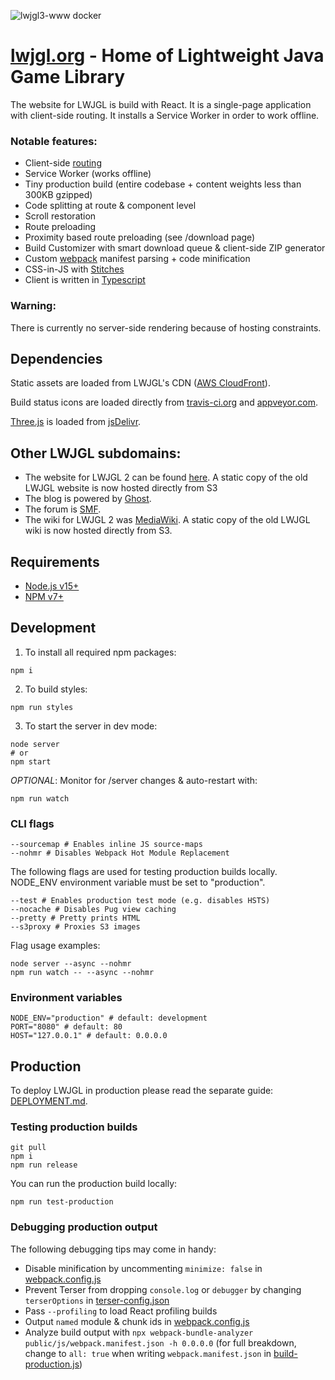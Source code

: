 ![lwjgl3-www docker](https://github.com/LWJGL/lwjgl3-www/workflows/lwjgl3-www%20docker/badge.svg?event=push)

# [lwjgl.org](https://www.lwjgl.org) - Home of Lightweight Java Game Library

The website for LWJGL is build with React. It is a single-page application with client-side routing. It installs a Service Worker in order to work offline.

### Notable features:

- Client-side [routing](https://github.com/ReactTraining/react-router)
- Service Worker (works offline)
- Tiny production build (entire codebase + content weights less than 300KB gzipped)
- Code splitting at route & component level
- Scroll restoration
- Route preloading
- Proximity based route preloading (see /download page)
- Build Customizer with smart download queue & client-side ZIP generator
- Custom [webpack](http://webpack.js.org/) manifest parsing + code minification
- CSS-in-JS with [Stitches](https://stitches.dev/)
- Client is written in [Typescript](https://www.typescriptlang.org/)

### Warning:

There is currently no server-side rendering because of hosting constraints.

## Dependencies

Static assets are loaded from LWJGL's CDN ([AWS CloudFront](https://aws.amazon.com/cloudfront/)).

Build status icons are loaded directly from [travis-ci.org](https://travis-ci.org/) and [appveyor.com](https://www.appveyor.com/).

[Three.js](https://threejs.org/) is loaded from [jsDelivr](https://www.jsdelivr.com/).

## Other LWJGL subdomains:

- The website for LWJGL 2 can be found [here](https://github.com/LWJGL/lwjgl-www). A static copy of the old LWJGL website is now hosted directly from S3
- The blog is powered by [Ghost](https://ghost.org/).
- The forum is [SMF](https://simplemachines.org/).
- The wiki for LWJGL 2 was [MediaWiki](https://www.mediawiki.org/). A static copy of the old LWJGL wiki is now hosted directly from S3.

## Requirements

- [Node.js v15+](https://nodejs.org/)
- [NPM v7+](https://npmjs.com/)

## Development

1.  To install all required npm packages:

```shell
npm i
```

2. To build styles:

```shell
npm run styles
```

3.  To start the server in dev mode:

```shell
node server
# or
npm start
```

_OPTIONAL_: Monitor for /server changes & auto-restart with:

```shell
npm run watch
```

### CLI flags

```shell
--sourcemap # Enables inline JS source-maps
--nohmr # Disables Webpack Hot Module Replacement
```

The following flags are used for testing production builds locally.
NODE_ENV environment variable must be set to "production".

```shell
--test # Enables production test mode (e.g. disables HSTS)
--nocache # Disables Pug view caching
--pretty # Pretty prints HTML
--s3proxy # Proxies S3 images
```

Flag usage examples:

```shell
node server --async --nohmr
npm run watch -- --async --nohmr
```

### Environment variables

```shell
NODE_ENV="production" # default: development
PORT="8080" # default: 80
HOST="127.0.0.1" # default: 0.0.0.0
```

## Production

To deploy LWJGL in production please read the separate guide: [DEPLOYMENT.md](./DEPLOYMENT.md).

### Testing production builds

```shell
git pull
npm i
npm run release
```

You can run the production build locally:

```shell
npm run test-production
```

### Debugging production output

The following debugging tips may come in handy:

- Disable minification by uncommenting `minimize: false` in [webpack.config.js](./webpack.config.js)
- Prevent Terser from dropping `console.log` or `debugger` by changing `terserOptions` in [terser-config.json](./scripts/terser-config.json)
- Pass `--profiling` to load React profiling builds
- Output `named` module & chunk ids in [webpack.config.js](./webpack.config.js)
- Analyze build output with `npx webpack-bundle-analyzer public/js/webpack.manifest.json -h 0.0.0.0` (for full breakdown, change to `all: true` when writing `webpack.manifest.json` in [build-production.js](./scripts/build-production.mjs))

